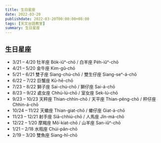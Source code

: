 ```yaml
---
title: 生日星座
date: 2022-03-20
publishdate: 2022-03-20T00:00:00+08:00
tags: [天文台語教室]
summary: 生日星座
---
```


## 生日星座
-  3/21 –  4/20  牡羊座  Bo̍k-iûⁿ-chō / 白羊座 Pe̍h-iûⁿ-chō
-  4/21 –  5/20  金牛座  Kim-gû-chō
-  5/21 –  6/21  雙子座  Siang-chú-chō / 雙生仔座 Siang-seⁿ-á-chō
-  6/22 –  7/22  巨蟹座  Kū-hē-chō
-  7/23 –  8/22  獅子座  Sai-chú-chō / 獅仔座 Sai-á-chō
-  8/23 –  9/22  處女座  Chhú-lú-chō / 室女座 Sek-lú-chō
-  9/23 – 10/23 天秤座  Thian-chhìn-chō / 天平座 Thian-pêng-chō / 秤仔座 Chhìn-á-chō
- 10/24 – 11/22 天蠍座  Thian-giat-chō / 蠍仔座 Giat-á-chō
- 11/23 – 12/21 射手座  Siā-chhiú-chō / 人馬座 Jîn-má-chō
- 12/22 –  1/20  摩羯座  Mô͘-kiat-chō / 山羊座 San-iûⁿ-chō
-  1/21 –  2/18  水瓶座  Chúi-pân-chō
-  2/19 –  3/20  雙魚座  Siang-hî-chō
